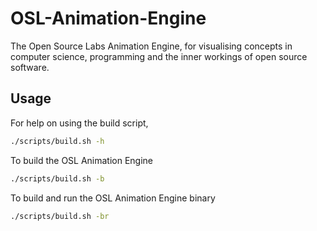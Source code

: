 # OSL-Animation-Engine
The Open Source Labs Animation Engine, for visualising concepts in computer science, programming and the inner workings of open source software.

## Usage
For help on using the build script,

```bash
./scripts/build.sh -h
```

To build the OSL Animation Engine
```bash
./scripts/build.sh -b
```

To build and run the OSL Animation Engine binary
```bash
./scripts/build.sh -br
```
